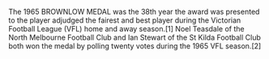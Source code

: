 The 1965 BROWNLOW MEDAL was the 38th year the award was presented to the player adjudged the fairest and best player during the Victorian Football League (VFL) home and away season.[1] Noel Teasdale of the North Melbourne Football Club and Ian Stewart of the St Kilda Football Club both won the medal by polling twenty votes during the 1965 VFL season.[2]
